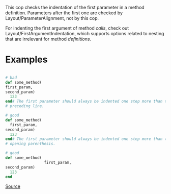 
This cop checks the indentation of the first parameter in a method
definition. Parameters after the first one are checked by
Layout/ParameterAlignment, not by this cop.

For indenting the first argument of method _calls_, check out
Layout/FirstArgumentIndentation, which supports options related to
nesting that are irrelevant for method _definitions_.

# Examples

```ruby

# bad
def some_method(
first_param,
second_param)
  123
end# The first parameter should always be indented one step more than the
# preceding line.

# good
def some_method(
  first_param,
second_param)
  123
end# The first parameter should always be indented one step more than the
# opening parenthesis.

# good
def some_method(
                 first_param,
second_param)
  123
end
```

[Source](http://www.rubydoc.info/gems/rubocop/RuboCop/Cop/Layout/FirstParameterIndentation)